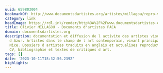 ```yaml
---
uuid: 659803004
bookmarkOf: http://www.documentsdartistes.org/artistes/millagou/repro-video.html
category: link
headImage: https://rdl.ink/render/http%3A%2F%2Fwww.documentsdartistes.org%2Fartistes%2Fmillagou%2Frepro-video.html
title: Olivier MILLAGOU - Documents d'artistes PACA
domain: documentsdartistes.org
description: documentation et diffusion de l activite des artistes visuels de Provence-Alpes-Cotes
  d Azur. Artistes dans le champ de l art contemporain, vivant principalement a Marseille
  Nice. Dossiers d artistes traduits en anglais et actualises reproductions d'oeuvres,
  CV, bibliographie et textes de critiques d art.
tags: []
date: '2023-10-11T18:32:56.239Z'
highlights:
---
```




